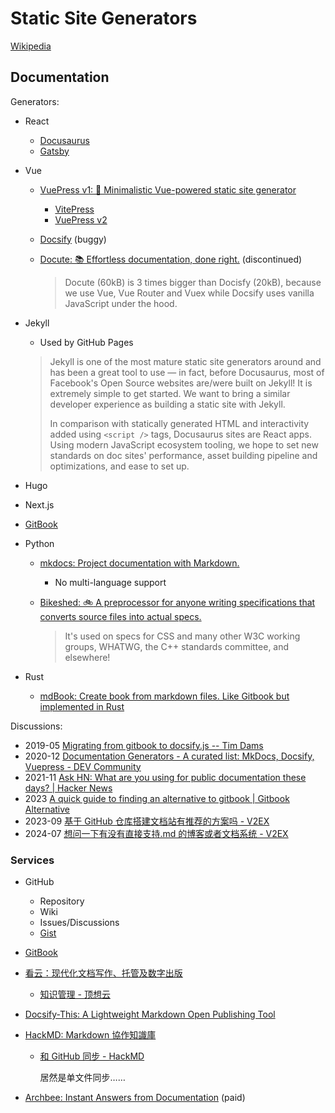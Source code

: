 # Static Site Generators
[Wikipedia](https://en.wikipedia.org/wiki/Static_site_generator)

## Documentation
Generators:
- React
  - [Docusaurus](Docusaurus/README.md)
  - [Gatsby](https://github.com/gatsbyjs/gatsby)

- Vue
  - [VuePress v1: 📝 Minimalistic Vue-powered static site generator](https://github.com/vuejs/vuepress)
    - [VitePress](VitePress/README.md)
    - [VuePress v2](https://github.com/vuepress/core)
  - [Docsify](Docsify/README.md) (buggy)
  - [Docute: 📚 Effortless documentation, done right.](https://github.com/egoist/docute) (discontinued)

    > Docute (60kB) is 3 times bigger than Docisfy (20kB), because we use Vue, Vue Router and Vuex while Docsify uses vanilla JavaScript under the hood.

- Jekyll
  - Used by GitHub Pages

  > Jekyll is one of the most mature static site generators around and has been a great tool to use — in fact, before Docusaurus, most of Facebook's Open Source websites are/were built on Jekyll! It is extremely simple to get started. We want to bring a similar developer experience as building a static site with Jekyll.
  > 
  > In comparison with statically generated HTML and interactivity added using `<script />` tags, Docusaurus sites are React apps. Using modern JavaScript ecosystem tooling, we hope to set new standards on doc sites' performance, asset building pipeline and optimizations, and ease to set up.

- Hugo
- Next.js
- [GitBook](GitBook/README.md)

- Python
  - [mkdocs: Project documentation with Markdown.](https://github.com/mkdocs/mkdocs)
    - No multi-language support
  - [Bikeshed: :bike: A preprocessor for anyone writing specifications that converts source files into actual specs.](https://github.com/speced/bikeshed)

    > It's used on specs for CSS and many other W3C working groups, WHATWG, the C++ standards committee, and elsewhere!

- Rust
  - [mdBook: Create book from markdown files. Like Gitbook but implemented in Rust](https://github.com/rust-lang/mdBook/tree/master)

Discussions:
- 2019-05 [Migrating from gitbook to docsify.js -- Tim Dams](https://timdams.com/2019/05/02/migrating-from-gitbook-to-docsify-js/)
- 2020-12 [Documentation Generators - A curated list: MkDocs, Docsify, Vuepress - DEV Community](https://dev.to/sm0ke/documentation-generators-a-curated-list-mkdocs-docsify-vuepress-2794)
- 2021-11 [Ask HN: What are you using for public documentation these days? | Hacker News](https://news.ycombinator.com/item?id=29264374)
- 2023 [A quick guide to finding an alternative to gitbook | Gitbook Alternative](https://motionstoryline.com/blog/gitbook-alternative/)
- 2023-09 [基于 GitHub 仓库搭建文档站有推荐的方案吗 - V2EX](https://www.v2ex.com/t/976512)
- 2024-07 [想问一下有没有直接支持.md 的博客或者文档系统 - V2EX](https://www.v2ex.com/t/1059081)

### Services
- GitHub
  - Repository
  - Wiki
  - Issues/Discussions
  - [Gist](https://gist.github.com/)

- [GitBook](GitBook/README.md)

- [看云：现代化文档写作、托管及数字出版](https://www.kancloud.cn/)
  - [知识管理 - 顶想云](https://www.topthink.com/product/knowledge)

- [Docsify-This: A Lightweight Markdown Open Publishing Tool](https://docsify-this.net/)

- [HackMD: Markdown 協作知識庫](https://hackmd.io/)
  - [和 GitHub 同步 - HackMD](https://hackmd.io/c/tutorials-tw/%2Fs%2Flink-with-github-tw)

    居然是单文件同步……

- [Archbee: Instant Answers from Documentation](https://www.archbee.com/) (paid)